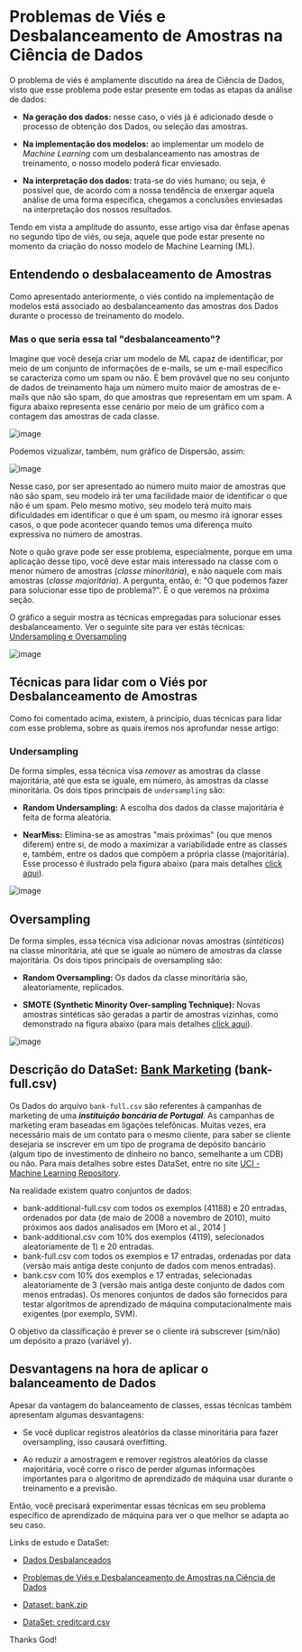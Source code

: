 # Problemas de Viés e Desbalanceamento de Amostras na Ciência de Dados

O problema de viés é amplamente discutido na área de Ciência de Dados, visto que esse problema pode estar presente em todas as etapas da análise de dados:

* **Na geração dos dados:** nesse caso, o viés já é adicionado desde o processo de obtenção dos Dados, ou seleção das amostras.

* **Na implementação dos modelos:** ao implementar um modelo de _Machine Learning_ com um desbalanceamento nas amostras de treinamento, o nosso modelo poderá ficar enviesado.

* **Na interpretação dos dados:** trata-se do viés humano; ou seja, é possível que, de acordo com a nossa tendência de enxergar aquela análise de uma forma específica, chegamos a conclusões enviesadas na interpretação dos nossos resultados.


Tendo em vista a amplitude do assunto, esse artigo visa dar ênfase apenas no segundo tipo de viés, ou seja, aquele que pode estar presente no momento da criação do nosso modelo de Machine Learning (ML).

## Entendendo o desbalaceamento de Amostras

Como apresentado anteriormente, o viés contido na implementação de modelos está associado ao desbalanceamento das amostras dos Dados durante o processo de treinamento do modelo. 

### Mas o que seria essa tal "desbalanceamento"?

Imagine que você deseja criar um modelo de ML capaz de identificar, por meio de um conjunto de informações de e-mails, se um e-mail específico se caracteriza como um spam ou não. É bem provável que no seu conjunto de dados de treinamento haja um número muito maior de amostras de e-mails que não são spam, do que amostras que representam em um spam. A figura abaixo representa esse cenário por meio de um gráfico com a contagem das amostras de cada classe.

![image](https://user-images.githubusercontent.com/69597971/152691515-abf571a8-c10d-4b5a-b47d-31612a0a73b2.png)

Podemos vizualizar, também, num gráfico de Dispersão, assim:

![image](https://user-images.githubusercontent.com/69597971/152691943-011530c3-3349-4b0b-87bc-40fff1bca437.png)

Nesse caso, por ser apresentado ao número muito maior de amostras que não são spam, seu modelo irá ter uma facilidade maior de identificar o que não é um spam. Pelo mesmo motivo, seu modelo terá muito mais dificuldades em identificar o que é um spam, ou mesmo irá ignorar esses casos, o que pode acontecer quando temos uma diferença muito expressiva no número de amostras.

Note o quão grave pode ser esse problema, especialmente, porque em uma aplicação desse tipo, você deve estar mais interessado na classe com o menor número de amostras (_classe minoritária_), e não naquele com mais amostras (_classe majoritária_). A pergunta, então, é: "O que podemos fazer para solucionar esse tipo de problema?". É o que veremos na próxima seção. 

O gráfico a seguir mostra as técnicas empregadas para solucionar esses desbalanceamento. Ver o seguinte site para ver estás técnicas: [Undersampling e Oversampling](https://medium.com/data-hackers/como-lidar-com-dados-desbalanceados-em-problemas-de-classifica%C3%A7%C3%A3o-17c4d4357ef9)

![image](https://user-images.githubusercontent.com/69597971/152692275-b4873e13-d7e4-43b5-b640-f850626359f3.png)

## Técnicas para lidar com o Viés por Desbalanceamento de Amostras

Como foi comentado acima, existem, à princípio, duas técnicas para lidar com esse problema, sobre as quais iremos nos aprofundar nesse artigo:

### Undersampling

De forma simples, essa técnica visa _remover_ as amostras da classe majoritária, até que esta se iguale, em número, às amostras da classe minoritária. Os dois tipos principais de ``undersampling`` são:

* **Random Undersampling:** A escolha dos dados da classe majoritária é feita de forma aleatória.

* **NearMiss:** Elimina-se as amostras "mais próximas" (ou que menos diferem) entre si, de modo a maximizar a variabilidade entre as classes e, também, entre os dados que compõem a própria classe (majoritária). Esse processo é ilustrado pela figura abaixo (para mais detalhes [click aqui](https://dev.to/charfaouiyounes/resampling-to-properly-handle-imbalanced-datasets-in-machine-learning-4anb)).

![image](https://user-images.githubusercontent.com/69597971/152694643-e4fc798e-21be-4265-8bdc-987137d275ee.png)


## Oversampling

De forma simples, essa técnica visa adicionar novas amostras (_sintéticas_) na classe minoritária, até que se iguale ao número de amostras da classe majoritária. Os dois tipos principais de oversampling são:

* **Random Oversampling:** Os dados da classe minoritária são, aleatoriamente, replicados.

* **SMOTE (Synthetic Minority Over-sampling Technique):** Novas amostras sintéticas são geradas a partir de amostras vizinhas, como demonstrado na figura abaixo (para mais detalhes [click aqui](https://dev.to/charfaouiyounes/resampling-to-properly-handle-imbalanced-datasets-in-machine-learning-4anb)).


![image](https://user-images.githubusercontent.com/69597971/152694892-3b86eaf1-3bdd-40a5-a996-c1c9e2b46631.png)


## Descrição do DataSet: [Bank Marketing](https://archive.ics.uci.edu/ml/datasets/Bank+Marketing) (bank-full.csv)

Os Dados do arquivo ``bank-full.csv`` são referentes à campanhas de marketing de uma **_instituição bancária de Portugal_**. As campanhas de marketing eram baseadas em ligações telefônicas. Muitas vezes, era necessário mais de um contato para o mesmo cliente, para saber se cliente desejaria se inscrever em um tipo de programa de depósito bancário (algum tipo de investimento de dinheiro no banco, semelhante a um CDB) ou não. Para mais detalhes sobre estes DataSet, entre no site [UCI - Machine Learning Repository](https://archive.ics.uci.edu/ml/datasets/Bank+Marketing).

Na realidade existem quatro conjuntos de dados:
* bank-additional-full.csv com todos os exemplos (41188) e 20 entradas, ordenados por data (de maio de 2008 a novembro de 2010), muito próximos aos dados analisados ​​em [Moro et al., 2014 ]
* bank-additional.csv com 10% dos exemplos (4119), selecionados aleatoriamente de 1) e 20 entradas.
* bank-full.csv com todos os exemplos e 17 entradas, ordenadas por data (versão mais antiga deste conjunto de dados com menos entradas).
* bank.csv com 10% dos exemplos e 17 entradas, selecionadas aleatoriamente de 3 (versão mais antiga deste conjunto de dados com menos entradas).
Os menores conjuntos de dados são fornecidos para testar algoritmos de aprendizado de máquina computacionalmente mais exigentes (por exemplo, SVM).

O objetivo da classificação é prever se o cliente irá subscrever (sim/não) um depósito a prazo (variável y).


## Desvantagens na hora de aplicar o balanceamento de Dados

Apesar da vantagem do balanceamento de classes, essas técnicas também apresentam algumas desvantagens:

* Se você duplicar registros aleatórios da classe minoritária para fazer oversampling, isso causará overfitting.

* Ao reduzir a amostragem e remover registros aleatórios da classe majoritária, você corre o risco de perder algumas informações importantes para o algoritmo de aprendizado de máquina usar durante o treinamento e a previsão.



Então,
você precisará experimentar essas técnicas em seu problema específico de aprendizado de máquina para ver o que melhor se adapta ao seu caso.






Links de estudo e DataSet:

* [Dados Desbalanceados](https://sigmoidal.ai/como-lidar-com-dados-desbalanceados/)

* [Problemas de Viés e Desbalanceamento de Amostras na Ciência de Dados](https://letscode-academy.com/blog/problemas-de-vies-e-desbalanceamento-de-amostras-na-ciencia-de-dados)

* [Dataset: bank.zip](https://archive.ics.uci.edu/ml/datasets/Bank+Marketing)

* [DataSet: creditcard.csv](https://www.dropbox.com/s/b44o3t3ehmnx2b7/creditcard.csv?dl=1)



Thanks God!





